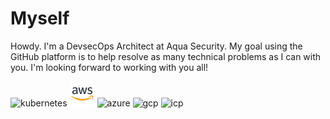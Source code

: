 # Myself

Howdy.  I'm a DevsecOps Architect at Aqua Security.  My goal using the GitHub platform is to help resolve as many technical problems as I can with you.  I'm looking forward to working with you all!

<p align="left">
<img src="https://www.vectorlogo.zone/logos/kubernetes/kubernetes-icon.svg" alt="kubernetes" width="40" height="40"/> 
<img src="https://github.com/github/explore/blob/master/topics/aws/aws.png" alt="aws" width="40" height="40"/>
<img src="https://vectorified.com/images/azure-cloud-icon-6.png" alt="azure" width="40" height="40"/>
<img src="https://www.vectorlogo.zone/logos/google_cloud/google_cloud-icon.svg" alt="gcp" width="40" height="40"/>
<img src="https://user-images.githubusercontent.com/300008/32847130-2481e4ac-c9f7-11e7-9962-3d444d5e42da.png" alt="icp" width="40" height="40"/>
</p>

<!--
**ericgomes56/ericgomes56** is a ✨ _special_ ✨ repository because its `README.md` (this file) appears on your GitHub profile.

Here are some ideas to get you started:

- 🔭 I’m currently working on ...
- 🌱 I’m currently learning ...
- 👯 I’m looking to collaborate on ...
- 🤔 I’m looking for help with ...
- 💬 Ask me about ...
- 📫 How to reach me: ...
- 😄 Pronouns: ...
- ⚡ Fun fact: ...
-->
